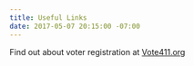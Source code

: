 ```yaml
---
title: Useful Links
date: 2017-05-07 20:15:00 -07:00
---
```


Find out about voter registration at [Vote411.org](http://www.vote411.org/)

